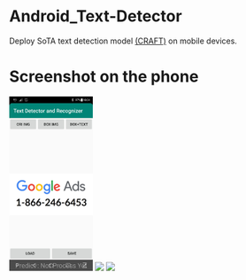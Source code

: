 # Android_Text-Detector
Deploy SoTA text detection model [(CRAFT)](https://github.com/clovaai/CRAFT-pytorch) on mobile devices.

# Screenshot on the phone

<img src="images/image.jpg" width="30%"> <img src="https://github.com/aa10402tw/Android_Text-Detector/tree/master/images/image_box.jpg" width="30%"> <img src="https://github.com/aa10402tw/Android_Text-Detector/tree/master/images/image_box_text.jpg" width="30%"> <br/>
